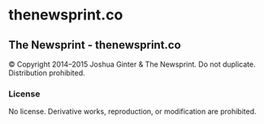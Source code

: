 thenewsprint.co
===============

## The Newsprint - thenewsprint.co

&copy; Copyright 2014–2015 Joshua Ginter & The Newsprint. Do not duplicate. Distribution prohibited. 

### License

No license. Derivative works, reproduction, or modification are prohibited. 
